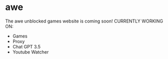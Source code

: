 # awe
The awe unblocked games website is coming soon!
CURRENTLY WORKING ON:
- Games
- Proxy
- Chat GPT 3.5
- Youtube Watcher
